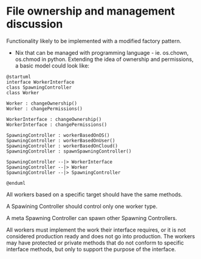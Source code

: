 # File ownership and management discussion

Functionality likely to be implemented with a modified factory pattern.

* Nix that can be managed with programming language - ie. os.chown, os.chmod in python.  Extending the idea of ownership and permissions, a basic model could look like:

``` plantuml
@startuml
interface WorkerInterface
class SpawningController
class Worker

Worker : changeOwnership()
Worker : changePermissions()

WorkerInterface : changeOwnership()
WorkerInterface : changePermissions()

SpawningController : workerBasedOnOS()
SpawningController : workerBasedOnUser()
SpawningController : workerBasedOnCloud()
SpawningController : spawnSpawningController()

SpawningController --|> WorkerInterface
SpawningController --|> Worker
SpawningController --|> SpawningController

@enduml
```

All workers based on a specific target should have the same methods.  

A Spawining Controller should control only one worker type.

A meta Spawning Controller can spawn other Spawning Controllers.

All workers must implement the work their interface requires, or it is not considered production ready and does not go into production.  The workers may have protected or private methods that do not conform to specific interface methods, but only to support the purpose of the interface. 

